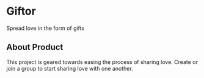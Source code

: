 # Giftor

Spread love in the form of gifts

## About Product

This project is geared towards easing the process of sharing love.
Create or join a group to start sharing love with one another.

